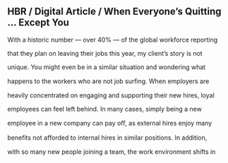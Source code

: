 ## HBR / Digital Article / When Everyone’s Quitting … Except You

With a historic number — over 40% — of the global workforce reporting

that they plan on leaving their jobs this year, my client’s story is not

unique. You might even be in a similar situation and wondering what

happens to the workers who are not job surﬁng. When employers are

heavily concentrated on engaging and supporting their new hires, loyal

employees can feel left behind. In many cases, simply being a new

employee in a new company can pay oﬀ, as external hires enjoy many

beneﬁts not aﬀorded to internal hires in similar positions. In addition,

with so many new people joining a team, the work environment shifts in